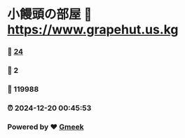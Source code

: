 # 小饅頭の部屋 :link: https://www.grapehut.us.kg 
### :page_facing_up: [24](https://www.grapehut.us.kg/tag.html) 
### :speech_balloon: 2 
### :hibiscus: 119988 
### :alarm_clock: 2024-12-20 00:45:53 
### Powered by :heart: [Gmeek](https://github.com/Meekdai/Gmeek)
